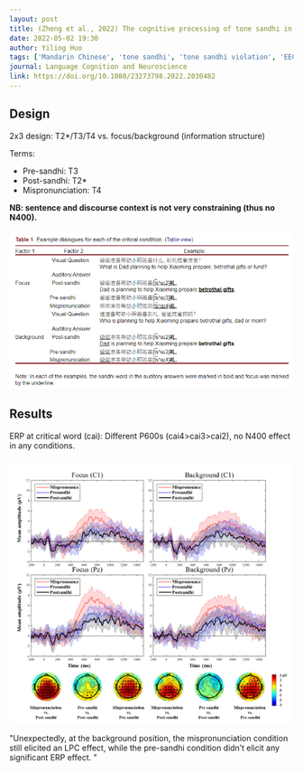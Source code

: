 ```yaml
---
layout: post
title: (Zheng et al., 2022) The cognitive processing of tone sandhi in different information structural status during dialogue comprehension. Language
date: 2022-05-02 19:30
author: Yiling Huo
tags: ['Mandarin Chinese', 'tone sandhi', 'tone sandhi violation', 'EEG', 'ERP', 'late positivity']
journal: Language Cognition and Neuroscience
link: https://doi.org/10.1080/23273798.2022.2030482
---
```


## Design

2x3 design: T2*/T3/T4 vs. focus/background (information structure)

Terms:
- Pre-sandhi: T3
- Post-sandhi: T2*
- Mispronunciation: T4

**NB: sentence and discourse context is not very constraining (thus no N400).**

![design](/img/articles-phd/zheng-2022-1.png)

## Results

ERP at critical word (cai): Different P600s (cai4>cai3>cai2), no N400 effect in any conditions.

![result](/img/articles-phd/zheng-2022-2.png)

"Unexpectedly, at the background position, the mispronunciation condition still elicited an LPC effect, while the pre-sandhi condition didn’t elicit any significant ERP effect. "